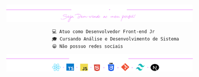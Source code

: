 <div align="center">
  <img src="bannergithub2.png"/>
</div>
<div align="center">
     
         💻 Atuo como Desenvolvedor Front-end Jr  
                 🎓 Cursando Análise e Desenvolvimento de Sistema 
    😁 Não possuo redes sociais         
     
</div>

 <div align="center">
  <img src="toolsgithub.png" alt="Banner GitHub"/>
</div>




